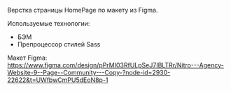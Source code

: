 Верстка страницы HomePage по макету из Figma.  

Используемые технологии:  
- БЭМ
- Препроцессор стилей Sass

Макет Figma:  
https://www.figma.com/design/pPrMI03RfULpSeJ7IBLTRr/Nitro---Agency-Website-9--Page--Community---Copy-?node-id=2930-22622&t=UWfbwCmPU5dEoN8p-1
  

